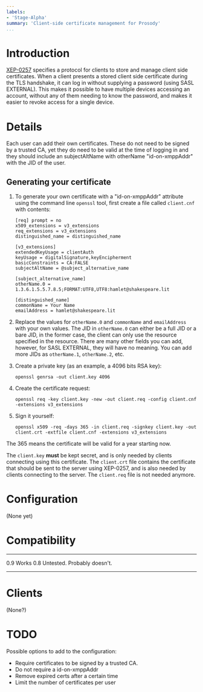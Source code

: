 ```yaml
---
labels:
- 'Stage-Alpha'
summary: 'Client-side certificate management for Prosody'
...
```


Introduction
============

[XEP-0257](http://xmpp.org/extensions/xep-0257.html) specifies a
protocol for clients to store and manage client side certificates. When
a client presents a stored client side certificate during the TLS
handshake, it can log in without supplying a password (using SASL
EXTERNAL). This makes it possible to have multiple devices accessing an
account, without any of them needing to know the password, and makes it
easier to revoke access for a single device.

Details
=======

Each user can add their own certificates. These do not need to be signed
by a trusted CA, yet they do need to be valid at the time of logging in
and they should include an subjectAltName with otherName
"id-on-xmppAddr" with the JID of the user.

Generating your certificate
---------------------------

1.  To generate your own certificate with a "id-on-xmppAddr" attribute
    using the command line `openssl` tool, first create a file called
    `client.cnf` with contents:

        [req] prompt = no
        x509_extensions = v3_extensions
        req_extensions = v3_extensions
        distinguished_name = distinguished_name

        [v3_extensions]
        extendedKeyUsage = clientAuth
        keyUsage = digitalSignature,keyEncipherment
        basicConstraints = CA:FALSE
        subjectAltName = @subject_alternative_name

        [subject_alternative_name]
        otherName.0 =
        1.3.6.1.5.5.7.8.5;FORMAT:UTF8,UTF8:hamlet@shakespeare.lit

        [distinguished_name]
        commonName = Your Name
        emailAddress = hamlet@shakespeare.lit

2.  Replace the values for `otherName.0` and `commonName` and
    `emailAddress` with your own values. The JID in `otherName.0` can
    either be a full JID or a bare JID, in the former case, the client
    can only use the resource specified in the resource. There are many
    other fields you can add, however, for SASL EXTERNAL, they will have
    no meaning. You can add more JIDs as `otherName.1`, `otherName.2`,
    etc.
3.  Create a private key (as an example, a 4096 bits RSA key):

        openssl genrsa -out client.key 4096

4.  Create the certificate request:

        openssl req -key client.key -new -out client.req -config client.cnf -extensions v3_extensions

5.  Sign it yourself:

        openssl x509 -req -days 365 -in client.req -signkey client.key -out client.crt -extfile client.cnf -extensions v3_extensions

The 365 means the certificate will be valid for a year starting now.

The `client.key` **must** be kept secret, and is only needed by clients
connecting using this certificate. The `client.crt` file contains the
certificate that should be sent to the server using XEP-0257, and is
also needed by clients connecting to the server. The `client.req` file
is not needed anymore.

Configuration
=============

(None yet)

Compatibility
=============

  ----- -----------------------------
  0.9   Works
  0.8   Untested. Probably doesn't.
  ----- -----------------------------

Clients
=======

(None?)

TODO
====

Possible options to add to the configuration:

-   Require certificates to be signed by a trusted CA.
-   Do not require a id-on-xmppAddr
-   Remove expired certs after a certain time
-   Limit the number of certificates per user
